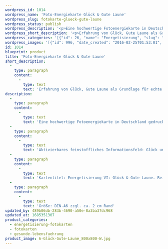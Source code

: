 ```yaml
---
wordpress_id: 1014
wordpress_name: 'Foto-Energiekarte Glück & Gute Laune'
wordpress_slug: fotokarte-glueck-gute-laune
wordpress_status: publish
wordpress_description: '<p>Eine hochwertige Fotoenergiekarte in Deutschland gedruckt und in Handarbeit laminiert. Sie ist in Postkartengröße (DIN-A6) oder kleiner gut zu transportieren und kann auch auf den Körper aufgelegt werden.</p><p>Aktivierbares feinstoffliches Informationsfeld: Glück und Gute Laune sowie dem energetischen Zugang zu den dazugehörigen universellen Wissenspools.</p><p>Kartentitel: Energetisierung VI: Glück &amp; Gute Laune. Reihe: Energetisierung</p><p>Größe: DIN-A6 zzgl. ca. 2 cm Rand</p><p>Andere Formate sind individuell für Sie innerhalb weniger Tage herstellbar. Bitte kontaktieren Sie uns hierfür unter <a href="mailto:info@elvedenverlag.de">info@elvedenverlag.de</a>.</p><p><a href="https://my.feenbaum.de/anwendung-energiebilder-foto-laminiert/">Anwendungshinweise      </a><a href="https://my.feenbaum.de/produktinformationen-fotokarten/">Produktinformationen</a></p>'
wordpress_short_description: '<p>Erfahrung von Glück, Gute Laune als Grundlage für echte Freude</p>'
wordpress_categories: '[{"id": 26, "name": "Energetisierung", "slug": "energetisierung-fotokarten"}, {"id": 23, "name": "Fotokarten", "slug": "fotokarten"}, {"id": 38, "name": "Gesunde Lebensf\u00fchrung", "slug": "gesunde-lebensfuehrung"}]'
wordpress_images: '[{"id": 996, "date_created": "2016-02-25T01:53:01", "date_created_gmt": "2016-02-24T23:53:01", "date_modified": "2016-02-25T01:53:01", "date_modified_gmt": "2016-02-24T23:53:01", "src": "https://my.feenbaum.de/wp-content/uploads/2016/02/6-Gl\u00fcck-Gute-Laune_800x800-W.jpg", "name": "6-Gl\u00fcck-Gute Laune_800x800-W", "alt": ""}]'
id: 1014
blueprint: product
title: 'Foto-Energiekarte Glück & Gute Laune'
short_description:
  -
    type: paragraph
    content:
      -
        type: text
        text: 'Erfahrung von Glück, Gute Laune als Grundlage für echte Freude'
description:
  -
    type: paragraph
    content:
      -
        type: text
        text: 'Eine hochwertige Fotoenergiekarte in Deutschland gedruckt und in Handarbeit laminiert. Sie ist in Postkartengröße (DIN-A6) oder kleiner gut zu transportieren und kann auch auf den Körper aufgelegt werden.'
  -
    type: paragraph
    content:
      -
        type: text
        text: 'Aktivierbares feinstoffliches Informationsfeld: Glück und Gute Laune sowie dem energetischen Zugang zu den dazugehörigen universellen Wissenspools.'
  -
    type: paragraph
    content:
      -
        type: text
        text: 'Kartentitel: Energetisierung VI: Glück & Gute Laune. Reihe: Energetisierung'
  -
    type: paragraph
    content:
      -
        type: text
        text: 'Größe: DIN-A6 zzgl. ca. 2 cm Rand'
updated_by: 489b06db-283b-4690-a50e-8a3ba37dc968
updated_at: 1685351307
product_categories:
  - energetisierung-fotokarten
  - fotokarten
  - gesunde-lebensfuehrung
product_image: 6-Glück-Gute-Laune_800x800-W.jpg
---
```

